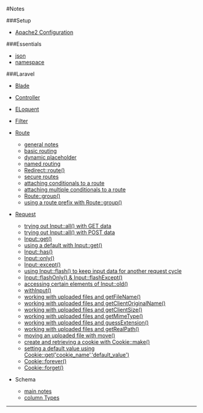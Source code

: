 #Notes

###Setup

* [Apache2 Configuration](https://github.com/outboundexplorer/laravel-insights/blob/master/notes/Apache2configuration.notes.md)

###Essentials

* [json](https://github.com/outboundexplorer/laravel-insights/blob/master/notes/json.notes.md)
* [namespace](https://github.com/outboundexplorer/laravel-insights/edit/master/notes/namespace.notes.md)

###Laravel

* [Blade](https://github.com/outboundexplorer/laravel-insights/blob/master/notes/Blade.notes.md)

* [Controller](https://github.com/outboundexplorer/laravel-insights/blob/master/notes/Controller.notes.md)

* [ELoquent](https://github.com/outboundexplorer/laravel-insights/blob/master/notes/Eloquent.notes.md)

* [Filter](https://github.com/outboundexplorer/laravel-insights/blob/master/notes/Filter.notes.md)

* [Route](https://github.com/outboundexplorer/laravel-insights/blob/master/notes/Route.notes.md)
  + [general notes](https://github.com/outboundexplorer/laravel-insights/blob/master/notes/Route.notes.md#general-notes)
  + [basic routing](https://github.com/outboundexplorer/laravel-insights/blob/master/notes/Route.notes.md#basic-routing)
  + [dynamic placeholder](https://github.com/outboundexplorer/laravel-insights/blob/master/notes/Route.notes.md#dynamic-placeholder)
  + [named routing](https://github.com/outboundexplorer/laravel-insights/blob/master/notes/Route.notes.md#named-routing)
  + [Redirect::route()](https://github.com/outboundexplorer/laravel-insights/blob/master/notes/Route.notes.md#redirectroutefaqs)
  + [secure routes](https://github.com/outboundexplorer/laravel-insights/blob/master/notes/Route.notes.md#secure-routes)
  + [attaching conditionals to a route](https://github.com/outboundexplorer/laravel-insights/blob/master/notes/Route.notes.md#attaching-conditionals-to-a-route)
  + [attaching multiple conditionals to a route](https://github.com/outboundexplorer/laravel-insights/blob/master/notes/Route.notes.md#attaching-multiple-conditionals-to-a-route)
  + [Route::group()](https://github.com/outboundexplorer/laravel-insights/blob/master/notes/Route.notes.md#routegroup)
  + [using a route prefix with Route::group()](https://github.com/outboundexplorer/laravel-insights/blob/master/notes/Route.notes.md#using-a-route-prefix-with-routegroup)

* [Request](https://github.com/outboundexplorer/laravel-insights/blob/master/notes/Request.notes.md)
  + [trying out Input::all() with GET data](https://github.com/outboundexplorer/laravel-insights/blob/master/notes/Request.notes.md#trying-out-inputall-with-get-data)
  + [trying out Input::all() with POST data](https://github.com/outboundexplorer/laravel-insights/blob/master/notes/Request.notes.md#trying-out-inputall-with-post-data)
  + [Input::get()](https://github.com/outboundexplorer/laravel-insights/blob/master/notes/Request.notes.md#inputget)
  + [using a default with Input::get()](https://github.com/outboundexplorer/laravel-insights/blob/master/notes/Request.notes.md#using-a-default-with-inputget)
  + [Input::has()](https://github.com/outboundexplorer/laravel-insights/blob/master/notes/Request.notes.md#inputhas)
  + [Input::only()](https://github.com/outboundexplorer/laravel-insights/blob/master/notes/Request.notes.md#inputonly)
  + [Input::except()](https://github.com/outboundexplorer/laravel-insights/blob/master/notes/Request.notes.md#inputexcept)
  + [using Input::flash() to keep input data for another request cycle](https://github.com/outboundexplorer/laravel-insights/blob/master/notes/Request.notes.md#using-inputflash-to-keep-input-data-for-another-request-cycle)
  + [Input::flashOnly() & Input::flashExcept()](https://github.com/outboundexplorer/laravel-insights/blob/master/notes/Request.notes.md#inputflashonly--inputflashexcept)
  + [accessing certain elements of Input::old()](https://github.com/outboundexplorer/laravel-insights/blob/master/notes/Request.notes.md#accessing-certain-elements-of-inputold)
  + [withInput()](https://github.com/outboundexplorer/laravel-insights/blob/master/notes/Request.notes.md#withinput)
  + [working with uploaded files and getFileName()](https://github.com/outboundexplorer/laravel-insights/blob/master/notes/Request.notes.md#working-with-uploaded-files-and-getfilename)
  + [working with uploaded files and getClientOriginalName()](https://github.com/outboundexplorer/laravel-insights/blob/master/notes/Request.notes.md#working-with-uploaded-files-and-getclientoriginalname)
  + [working with uploaded files and getClientSize()](https://github.com/outboundexplorer/laravel-insights/blob/master/notes/Request.notes.md#working-with-uploaded-files-and-getclientsize)
  + [working with uploaded files and getMimeType()](https://github.com/outboundexplorer/laravel-insights/blob/master/notes/Request.notes.md#working-with-uploaded-files-getmimetype)
  + [working with uploaded files and guessExtension()](https://github.com/outboundexplorer/laravel-insights/blob/master/notes/Request.notes.md#working-with-uploaded-files-and-guessextension)
  + [working with uploaded files and getRealPath()](https://github.com/outboundexplorer/laravel-insights/blob/master/notes/Request.notes.md#working-with-uploaded-files-and-getrealpath)
  + [moving an uploaded file with move()](https://github.com/outboundexplorer/laravel-insights/blob/master/notes/Request.notes.md#moving-an-uploaded-file-with-move)
  + [create and retrieving a cookie with Cookie::make()](https://github.com/outboundexplorer/laravel-insights/blob/master/notes/Request.notes.md#create-and-retrieving-a-cookie-with-cookiemake)
  + [setting a default value using Cookie::get('cookie_name','default_value')](https://github.com/outboundexplorer/laravel-insights/blob/master/notes/Request.notes.md#setting-a-default-value-using-cookiegetcookie_namedefault_value)
  + [Cookie::forever()](https://github.com/outboundexplorer/laravel-insights/blob/master/notes/Request.notes.md#cookieforever)
  + [Cookie::forget()](https://github.com/outboundexplorer/laravel-insights/blob/master/notes/Request.notes.md#cookieforget)

* Schema
  + [main notes](https://github.com/outboundexplorer/laravel-insights/blob/master/notes/Schema.notes.md)
  + [column Types](https://github.com/outboundexplorer/laravel-insights/blob/master/notes/Schema.column_types.md)


___
